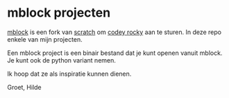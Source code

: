 # mblock projecten

[mblock](http://www.mblock.cc/mblock-software/) is een fork van [scratch](http://scratch.mit.edu) 
om [codey rocky](https://www.makeblock.com/steam-kits/codey-rocky) aan te sturen. In deze repo enkele van mijn projecten.

Een mblock project is een binair bestand dat je kunt openen vanuit mblock. Je kunt ook de python variant nemen.

Ik hoop dat ze als inspiratie kunnen dienen.

Groet, Hilde
